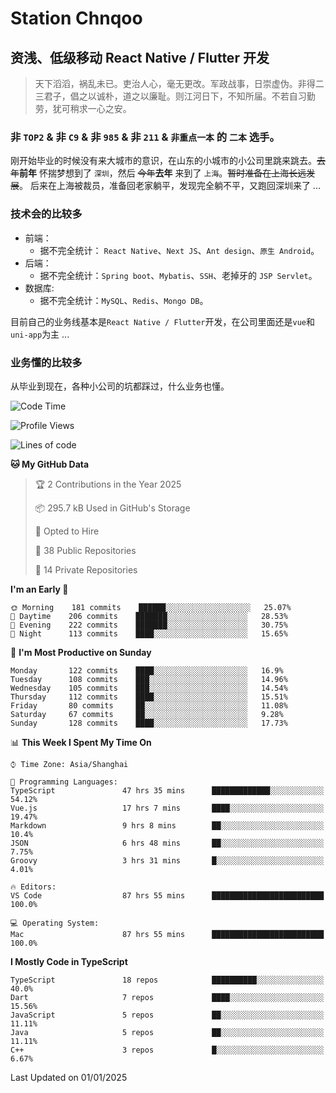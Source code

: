 # Station Chnqoo

## 资浅、低级移动 React Native / Flutter 开发

> 天下滔滔，祸乱未已。吏治人心，毫无更改。军政战事，日崇虚伪。非得二三君子，倡之以诚朴，道之以廉耻。则江河日下，不知所届。不若自习勤劳，犹可稍求一心之安。

### 非 `TOP2` & 非 `C9` & 非 `985` & 非 `211` & `非重点一本` 的 `二本` 选手。

刚开始毕业的时候没有来大城市的意识，在山东的小城市的小公司里跳来跳去。~~去年~~**前年** 怀揣梦想到了 `深圳`，然后 ~~今年~~**去年** 来到了 `上海`。~~暂时准备在上海长远发展~~。
后来在上海被裁员，准备回老家躺平，发现完全躺不平，又跑回深圳来了 ...

### 技术会的比较多

- 前端：
  - 据不完全统计： `React Native`、`Next JS`、`Ant design`、`原生 Android`。
- 后端：
  - 据不完全统计：`Spring boot`、`Mybatis`、`SSH`、老掉牙的 `JSP Servlet`。
- 数据库:
  - 据不完全统计：`MySQL`、`Redis`、`Mongo DB`。

目前自己的业务线基本是`React Native / Flutter`开发，在公司里面还是`vue`和`uni-app`为主 ...

### 业务懂的比较多

从毕业到现在，各种小公司的坑都踩过，什么业务也懂。

<!--START_SECTION:waka-->
![Code Time](http://img.shields.io/badge/Code%20Time-7%2C155%20hrs%2034%20mins-blue)

![Profile Views](http://img.shields.io/badge/Profile%20Views-0-blue)

![Lines of code](https://img.shields.io/badge/From%20Hello%20World%20I%27ve%20Written-486%20Thousand%20lines%20of%20code-blue)

**🐱 My GitHub Data** 

> 🏆 2 Contributions in the Year 2025
 > 
> 📦 295.7 kB Used in GitHub's Storage 
 > 
> 💼 Opted to Hire
 > 
> 📜 38 Public Repositories 
 > 
> 🔑 14 Private Repositories  
 > 
**I'm an Early 🐤** 

```text
🌞 Morning    181 commits    ██████░░░░░░░░░░░░░░░░░░░   25.07% 
🌆 Daytime    206 commits    ███████░░░░░░░░░░░░░░░░░░   28.53% 
🌃 Evening    222 commits    ███████░░░░░░░░░░░░░░░░░░   30.75% 
🌙 Night      113 commits    ████░░░░░░░░░░░░░░░░░░░░░   15.65%

```
📅 **I'm Most Productive on Sunday** 

```text
Monday       122 commits    ████░░░░░░░░░░░░░░░░░░░░░   16.9% 
Tuesday      108 commits    ███░░░░░░░░░░░░░░░░░░░░░░   14.96% 
Wednesday    105 commits    ███░░░░░░░░░░░░░░░░░░░░░░   14.54% 
Thursday     112 commits    ████░░░░░░░░░░░░░░░░░░░░░   15.51% 
Friday       80 commits     ██░░░░░░░░░░░░░░░░░░░░░░░   11.08% 
Saturday     67 commits     ██░░░░░░░░░░░░░░░░░░░░░░░   9.28% 
Sunday       128 commits    ████░░░░░░░░░░░░░░░░░░░░░   17.73%

```


📊 **This Week I Spent My Time On** 

```text
⌚︎ Time Zone: Asia/Shanghai

💬 Programming Languages: 
TypeScript               47 hrs 35 mins      █████████████░░░░░░░░░░░░   54.12% 
Vue.js                   17 hrs 7 mins       ████░░░░░░░░░░░░░░░░░░░░░   19.47% 
Markdown                 9 hrs 8 mins        ██░░░░░░░░░░░░░░░░░░░░░░░   10.4% 
JSON                     6 hrs 48 mins       ██░░░░░░░░░░░░░░░░░░░░░░░   7.75% 
Groovy                   3 hrs 31 mins       █░░░░░░░░░░░░░░░░░░░░░░░░   4.01%

🔥 Editors: 
VS Code                  87 hrs 55 mins      █████████████████████████   100.0%

💻 Operating System: 
Mac                      87 hrs 55 mins      █████████████████████████   100.0%

```

**I Mostly Code in TypeScript** 

```text
TypeScript               18 repos            ██████████░░░░░░░░░░░░░░░   40.0% 
Dart                     7 repos             ████░░░░░░░░░░░░░░░░░░░░░   15.56% 
JavaScript               5 repos             ██░░░░░░░░░░░░░░░░░░░░░░░   11.11% 
Java                     5 repos             ██░░░░░░░░░░░░░░░░░░░░░░░   11.11% 
C++                      3 repos             █░░░░░░░░░░░░░░░░░░░░░░░░   6.67%

```



 Last Updated on 01/01/2025
<!--END_SECTION:waka-->

<!---
ChenqiaoStation/ChenqiaoStation is a ✨ special ✨ repository because its `README.md` (this file) appears on your GitHub profile.
You can click the Preview link to take a look at your changes.
--->

